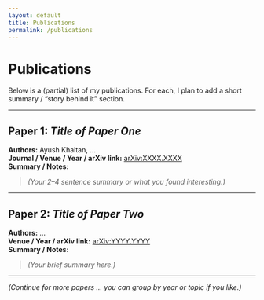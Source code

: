 ```yaml
---
layout: default
title: Publications
permalink: /publications
---
```


# Publications

Below is a (partial) list of my publications. For each, I plan to add a short summary / “story behind it” section.

---

## Paper 1: *Title of Paper One*  
**Authors:** Ayush Khaitan, …  
**Journal / Venue / Year / arXiv link:** [arXiv:XXXX.XXXX](https://arxiv.org/abs/XXXX.XXXX)  
**Summary / Notes:**  
> *(Your 2–4 sentence summary or what you found interesting.)*

---

## Paper 2: *Title of Paper Two*  
**Authors:** …  
**Venue / Year / arXiv link:** [arXiv:YYYY.YYYY](https://arxiv.org/abs/YYYY.YYYY)  
**Summary / Notes:**  
> *(Your brief summary here.)*

---

*(Continue for more papers … you can group by year or topic if you like.)*
